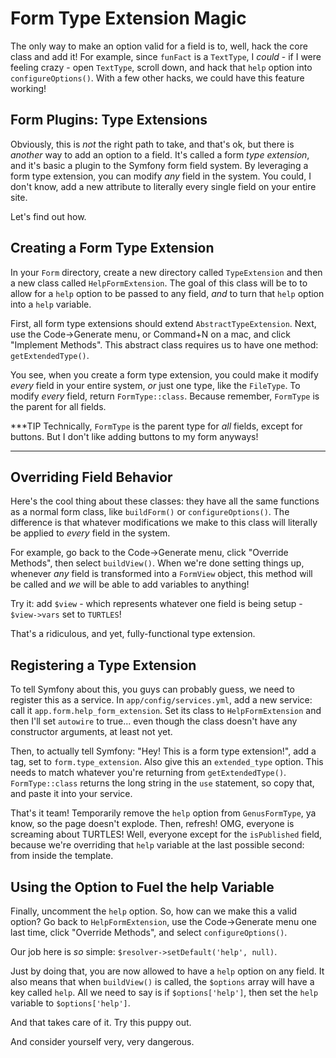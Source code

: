 # Form Type Extension Magic

The only way to make an option valid for a field is to, well, hack the core class
and add it! For example, since `funFact` is a `TextType`, I *could* - if I were feeling
crazy - open `TextType`, scroll down, and hack that `help` option into `configureOptions()`.
With a few other hacks, we could have this feature working!

## Form Plugins: Type Extensions

Obviously, this is *not* the right path to take, and that's ok, but there is
*another* way to add an option to a field. It's called a form *type extension*, and
it's basic a plugin to the Symfony form field system. By leveraging a form type extension,
you can modify *any* field in the system. You could, I don't know, add a new attribute
to literally every single field on your entire site.

Let's find out how.

## Creating a Form Type Extension

In your `Form` directory, create a new directory called `TypeExtension` and then
a new class called `HelpFormExtension`. The goal of this class will be to to allow
for a `help` option to be passed to any field, *and* to turn that `help` option
into a `help` variable.

First, all form type extensions should extend `AbstractTypeExtension`. Next, use
the Code->Generate menu, or Command+N on a mac, and click "Implement Methods". This
abstract class requires us to have one method: `getExtendedType()`.

You see, when you create a form type extension, you could make it modify *every*
field in your entire system, *or* just one type, like the `FileType`. To modify
*every* field, return `FormType::class`. Because remember, `FormType` is the parent
for all fields.

***TIP
Technically, `FormType` is the parent type for *all* fields, except for buttons.
But I don't like adding buttons to my form anyways!
***

## Overriding Field Behavior

Here's the cool thing about these classes: they have all the same functions as a
normal form class, like `buildForm()` or `configureOptions()`. The difference is
that whatever modifications we make to this class will literally be applied to *every*
field in the system.

For example, go back to the Code->Generate menu, click "Override Methods", then
select `buildView()`. When we're done setting things up, whenever *any* field is
transformed into a `FormView` object, this method will be called and *we* will be
able to add variables to anything!

Try it: add `$view` - which represents whatever one field is being setup - `$view->vars`
set to `TURTLES`!

That's a ridiculous, and yet, fully-functional type extension.

## Registering a Type Extension

To tell Symfony about this, you guys can probably guess, we need to register this
as a service. In `app/config/services.yml`, add a new service: call it
`app.form.help_form_extension`. Set its class to `HelpFormExtension` and then I'll
set `autowire` to true... even though the class doesn't have any constructor arguments,
at least not yet.

Then, to actually tell Symfony: "Hey! This is a form type extension!", add a tag,
set to `form.type_extension`. Also give this an `extended_type` option. This needs
to match whatever you're returning from `getExtendedType()`. `FormType::class`
returns the long string in the `use` statement, so copy that, and paste it into your
service.

That's it team! Temporarily remove the `help` option from `GenusFormType`, ya know,
so the page doesn't explode. Then, refresh! OMG, everyone is screaming about
TURTLES! Well, everyone except for the `isPublished` field, because we're overriding
that `help` variable at the last possible second: from inside the template.

## Using the Option to Fuel the help Variable

Finally, uncomment the `help` option. So, how can we make this a valid option? Go
back to `HelpFormExtension`, use the Code->Generate menu one last time, click
"Override Methods", and select `configureOptions()`.

Our job here is *so* simple: `$resolver->setDefault('help', null)`.

Just by doing that, you are now allowed to have a `help` option on any field. It
also means that when `buildView()` is called, the `$options` array will have a key
called `help`. All we need to say is if `$options['help']`, then set the `help` variable
to `$options['help']`.

And that takes care of it. Try this puppy out.

And consider yourself very, very dangerous.
